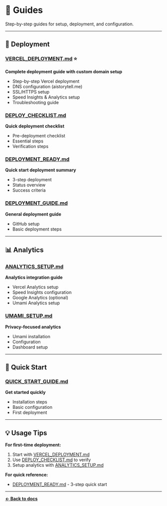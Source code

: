 # 📖 Guides

Step-by-step guides for setup, deployment, and configuration.

---

## 🚀 Deployment

### [VERCEL_DEPLOYMENT.md](./VERCEL_DEPLOYMENT.md) ⭐
**Complete deployment guide with custom domain setup**
- Step-by-step Vercel deployment
- DNS configuration (aistorytell.me)
- SSL/HTTPS setup
- Speed Insights & Analytics setup
- Troubleshooting guide

### [DEPLOY_CHECKLIST.md](./DEPLOY_CHECKLIST.md)
**Quick deployment checklist**
- Pre-deployment checklist
- Essential steps
- Verification steps

### [DEPLOYMENT_READY.md](./DEPLOYMENT_READY.md)
**Quick start deployment summary**
- 3-step deployment
- Status overview
- Success criteria

### [DEPLOYMENT_GUIDE.md](./DEPLOYMENT_GUIDE.md)
**General deployment guide**
- GitHub setup
- Basic deployment steps

---

## 📊 Analytics

### [ANALYTICS_SETUP.md](./ANALYTICS_SETUP.md)
**Analytics integration guide**
- Vercel Analytics setup
- Speed Insights configuration
- Google Analytics (optional)
- Umami Analytics setup

### [UMAMI_SETUP.md](./UMAMI_SETUP.md)
**Privacy-focused analytics**
- Umami installation
- Configuration
- Dashboard setup

---

## 🏁 Quick Start

### [QUICK_START_GUIDE.md](./QUICK_START_GUIDE.md)
**Get started quickly**
- Installation steps
- Basic configuration
- First deployment

---

## 💡 Usage Tips

**For first-time deployment:**
1. Start with [VERCEL_DEPLOYMENT.md](./VERCEL_DEPLOYMENT.md)
2. Use [DEPLOY_CHECKLIST.md](./DEPLOY_CHECKLIST.md) to verify
3. Setup analytics with [ANALYTICS_SETUP.md](./ANALYTICS_SETUP.md)

**For quick reference:**
- [DEPLOYMENT_READY.md](./DEPLOYMENT_READY.md) - 3-step quick start

---

**[← Back to docs](../README.md)**
